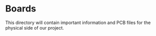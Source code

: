 # Boards
This directory will contain important information and PCB files for the physical side of our project.
